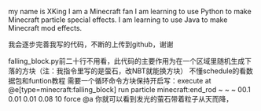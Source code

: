 my name is XKing
I am a Minecraft fan
I am learning to use Python to make Minecraft particle special effects.
I am learning to use Java to make Minecraft mod effects.

我会逐步完善我写的代码，不断的上传到github，谢谢

falling_block.py前二十行不用看，此代码的主要作用为在一个区域里随机生成下落的方块（注：我指令里写的是萤石，改NBT就能换方块）
不懂schedule的看数据包和funtion教程
需要一个循环命令方块保持开启写：execute at @e[type=minecraft:falling_block] run particle minecraft:end_rod ~ ~ ~ 00.1 0.01 0.01 0.08 10 force @a
你就可以看到发光的萤石带着粒子从天而降，
